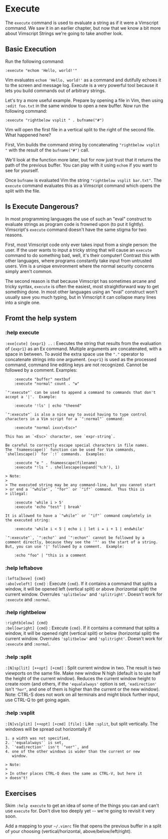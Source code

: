 Execute
=======

The `execute` command is used to evaluate a string as if it were a
Vimscript command.  We saw it in an earlier chapter, but now that we
know a bit more about Vimscript Strings we're going to take another
look.

Basic Execution
---------------

Run the following command:

    :execute "echom 'Hello, world!'"

Vim evaluates `echom 'Hello, world!'` as a command and dutifully echoes
it to the screen and message log.  Execute is a very powerful tool
because it lets you build commands out of arbitrary strings.

Let's try a more useful example.  Prepare by opening a file in Vim, then
using `:edit foo.txt` in the same window to open a new buffer.  Now run
the following command:

    :execute "rightbelow vsplit " . bufname("#")

Vim will open the first file in a vertical split to the right of the
second file.  What happened here?

First, Vim builds the command string by concatenating `"rightbelow
vsplit "` with the result of the `bufname("#")` call.

We'll look at the function more later, but for now just trust that it
returns the path of the previous buffer.  You can play with it using
`echom` if you want to see for yourself.

Once `bufname` is evaluated Vim the string `"rightbelow vsplit
bar.txt"`.  The `execute` command evaluates this as a Vimscript command
which opens the split with the file.

Is Execute Dangerous?
---------------------

In most programming languages the use of such an "eval" construct to
evaluate strings as program code is frowned upon (to put it lightly).
Vimscript's `execute` command doesn't have the same stigma for two
reasons.

First, most Vimscript code only ever takes input from a single person:
the user.  If the user wants to input a tricky string that will cause an
`execute` command to do something bad, well, it's their computer!
Contrast this with other languages, where programs constantly take input
from untrusted users.  Vim is a unique environment where the normal
security concerns simply aren't common.

The second reason is that because Vimscript has sometimes arcane and
tricky syntax, `execute` is often the easiest, most straightforward way
to get something done.  In most other languages using an "eval"
construct won't usually save you much typing, but in Vimscript it can
collapse many lines into a single one.

Fromt the help system
---------------------

### :help execute

`:exe[cute] {expr1} ..`
:   Executes the string that results from the evaluation of `{expr1}`
    as an Ex command.  Multiple arguments are concatenated, with a space
    in between.  To avoid the extra space use the `"."` operator to
    concatenate strings into one argument.  `{expr1}` is used as the
    processed command, command line editing keys are not recognized.
    Cannot be followed by a comment. Examples:

        :execute "buffer" nextbuf
        :execute "normal" count . "w"

    `":execute"` can be used to append a command to commands that don't
    accept a '|'.  Example:
    
        :execute '!ls' | echo "theend"

    `":execute"` is also a nice way to avoid having to type control
    characters in a Vim script for a `":normal"` command:
        
        :execute "normal ixxx\<Esc>"

    This has an `<Esc>` character, see `expr-string`.

    Be careful to correctly escape special characters in file names.
    The `fnameescape()` function can be used for Vim commands,
    `shellescape()` for `:!` commands.  Examples:

        :execute "e " . fnameescape(filename)
        :execute "!ls " . shellescape(expand('%:h'), 1)

    > Note:
    >
    > The executed string may be any command-line, but you cannot start
    > or end a `"while"`, `"for"` or `"if"` command.  Thus this is
    > illegal:
        
        :execute 'while i > 5'
        :execute 'echo "test" | break'

    It is allowed to have a `"while"` or `"if"` command completely in
    the executed string:
        
        :execute 'while i < 5 | echo i | let i = i + 1 | endwhile'

    `":execute"`, `":echo"` and `":echon"` cannot be followed by a
    comment directly, because they see the '"' as the start of a string.
    But, you can use '|' followed by a comment.  Example:

        :echo "foo" | "this is a comment

### :help leftabove

`:lefta[bove] {cmd}`\
`:abo[veleft] {cmd}`
:   Execute `{cmd}`.  If it contains a command that splits a window, it
    will be opened left (vertical split) or above (horizontal split) the
    current window.  Overrules `'splitbelow'` and `'splitright'`.
    Doesn't work for `:execute` and `:normal`.

### :help rightbelow

`:rightb[elow] {cmd}`\
`:bel[owright] {cmd}`
:   Execute `{cmd}`.  If it contains a command that splits a window, it
    will be opened right (vertical split) or below (horizontal split)
    the current window.  Overrules `'splitbelow'` and `'splitright'`.
    Doesn't work for `:execute` and `:normal`.

### :help :split

`:[N]sp[lit] [++opt] [+cmd]`
:   Split current window in two.  The result is two viewports on the
    same file.  Make new window N high (default is to use half the
    height of the current window).  Reduces the current window height to
    create room (and others, if the `'equalalways'` option is set,
    `'eadirection'` isn't `"hor"`, and one of them is higher than the
    current or the new window).  Note: CTRL-S does not work on all
    terminals and might block further input, use CTRL-Q to get going
    again.

### :help :vsplit

`:[N]vs[plit] [++opt] [+cmd] [file]`
:   Like `:split`, but split vertically.  The windows will be spread
    out horizontally if

    1. a width was not specified,
    2. `'equalalways'` is set,
    3. `'eadirection'` isn't `"ver"`, and
    4. one of the other windows is wider than the current or new
       window.

    > Note:
    >
    > In other places CTRL-Q does the same as CTRL-V, but here it
    > doesn't!

Exercises
---------

Skim `:help execute` to get an idea of some of the things you can and can't use
`execute` for.  Don't dive too deeply yet -- we're going to revisit it very
soon.

Add a mapping to your `~/.vimrc` file that opens the previous buffer in a split
of your choosing (vertical/horizontal, above/below/left/right).
